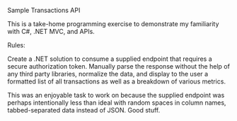 Sample Transactions API

This is a take-home programming exercise to demonstrate my familiarity with C#, .NET MVC, and APIs.

Rules:

Create a .NET solution to consume a supplied endpoint that requires a secure authorization token. Manually parse the response without the help of any third party libraries, normalize the data, and display to the user a formatted list of all transactions as well
as a breakdown of various metrics.

This was an enjoyable task to work on because the supplied endpoint was perhaps intentionally less than ideal with random spaces in column names, tabbed-separated data instead of JSON. Good stuff.
